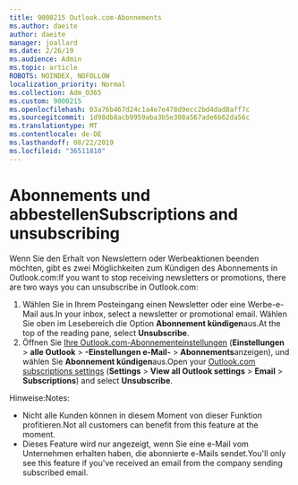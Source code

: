 ```yaml
---
title: 9000215 Outlook.com-Abonnements
ms.author: daeite
author: daeite
manager: joallard
ms.date: 2/26/19
ms.audience: Admin
ms.topic: article
ROBOTS: NOINDEX, NOFOLLOW
localization_priority: Normal
ms.collection: Adm_O365
ms.custom: 9000215
ms.openlocfilehash: 03a76b467d24c1a4e7e478d9ecc2bd4dad8aff7c
ms.sourcegitcommit: 1d98db8acb9959aba3b5e308a567ade6b62da56c
ms.translationtype: MT
ms.contentlocale: de-DE
ms.lasthandoff: 08/22/2019
ms.locfileid: "36511810"
---
```

# <a name="subscriptions-and-unsubscribing"></a><span data-ttu-id="ed9f8-102">Abonnements und abbestellen</span><span class="sxs-lookup"><span data-stu-id="ed9f8-102">Subscriptions and unsubscribing</span></span>

<span data-ttu-id="ed9f8-103">Wenn Sie den Erhalt von Newslettern oder Werbeaktionen beenden möchten, gibt es zwei Möglichkeiten zum Kündigen des Abonnements in Outlook.com:</span><span class="sxs-lookup"><span data-stu-id="ed9f8-103">If you want to stop receiving newsletters or promotions, there are two ways you can unsubscribe in Outlook.com:</span></span>

1. <span data-ttu-id="ed9f8-104">Wählen Sie in Ihrem Posteingang einen Newsletter oder eine Werbe-e-Mail aus.</span><span class="sxs-lookup"><span data-stu-id="ed9f8-104">In your inbox, select a newsletter or promotional email.</span></span> <span data-ttu-id="ed9f8-105">Wählen Sie oben im Lesebereich die Option **Abonnement kündigen**aus.</span><span class="sxs-lookup"><span data-stu-id="ed9f8-105">At the top of the reading pane, select **Unsubscribe**.</span></span>
2. <span data-ttu-id="ed9f8-106">Öffnen Sie [Ihre Outlook.com-Abonnementeinstellungen](https://outlook.live.com/mail/options/mail/brandsSubscriptions) (**Einstellungen** > **alle Outlook** > **-Einstellungen e-Mail-** > **Abonnements**anzeigen), und wählen Sie **Abonnement kündigen**aus.</span><span class="sxs-lookup"><span data-stu-id="ed9f8-106">Open your [Outlook.com subscriptions settings](https://outlook.live.com/mail/options/mail/brandsSubscriptions) (**Settings** > **View all Outlook settings** > **Email** > **Subscriptions**) and select **Unsubscribe**.</span></span>

<span data-ttu-id="ed9f8-107">Hinweise:</span><span class="sxs-lookup"><span data-stu-id="ed9f8-107">Notes:</span></span>

- <span data-ttu-id="ed9f8-108">Nicht alle Kunden können in diesem Moment von dieser Funktion profitieren.</span><span class="sxs-lookup"><span data-stu-id="ed9f8-108">Not all customers can benefit from this feature at the moment.</span></span>
- <span data-ttu-id="ed9f8-109">Dieses Feature wird nur angezeigt, wenn Sie eine e-Mail vom Unternehmen erhalten haben, die abonnierte e-Mails sendet.</span><span class="sxs-lookup"><span data-stu-id="ed9f8-109">You'll only see this feature if you've received an email from the company sending subscribed email.</span></span>